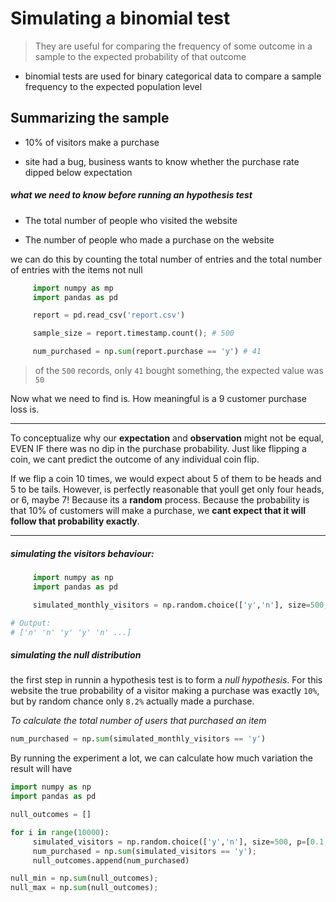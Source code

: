 # Simulating a binomial test

> They are useful for comparing the frequency of some outcome in a sample to the expected probability of that outcome 

* binomial tests are used for binary categorical data to compare a sample frequency to the expected population level

## Summarizing the sample 

* 10% of visitors make a purchase 

* site had a bug, business wants to know whether the purchase rate dipped below expectation

##### what we need to know before running an hypothesis test

* The total number of people who visited the website 

* The number of people who made a purchase on the website 

we can do this by counting the total number of entries and the total number of entries with the items not null

```python 
     import numpy as mp
     import pandas as pd

     report = pd.read_csv('report.csv')

     sample_size = report.timestamp.count(); # 500

     num_purchased = np.sum(report.purchase == 'y') # 41
```

> of the `500` records, only `41` bought something, the expected value was `50`

Now what we need to find is. How meaningful is a 9 customer purchase loss is.

---

To conceptualize why our **expectation** and **observation** might not be equal, EVEN IF there was no dip in the purchase probability. Just like flipping a coin, we cant predict the outcome of any individual coin flip.

If we flip a coin 10 times, we would expect about 5 of them to be heads and 5 to be tails. However, is perfectly reasonable that youll get only four heads, or 6, maybe 7! Because its a **random** process. Because the probability is that 10% of customers will make a purchase, we **cant expect that it will follow that probability exactly**.

---

##### simulating the visitors behaviour:

```python
     import numpy as np
     import pandas as pd 

     simulated_monthly_visitors = np.random.choice(['y','n'], size=500, p=[0.1,0.9])

# Output:
# ['n' 'n' 'y' 'y' 'n' ...]

```
##### simulating the null distribution

the first step in runnin a hypothesis test is to form a *null hypothesis*. 
For this website the true probability of a visitor making a purchase was exactly `10%`, but by random chance only `8.2%` actually made a purchase.

*To calculate the total number of users that purchased an item*
```python
num_purchased = np.sum(simulated_monthly_visitors == 'y')
```
By running the experiment a lot, we can calculate how much variation the result will have 

```python
import numpy as np
import pandas as pd 

null_outcomes = []

for i in range(10000):
     simulated_visitors = np.random.choice(['y','n'], size=500, p=[0.1,0.9])
     num_purchased = np.sum(simulated_visitors == 'y');
     null_outcomes.append(num_purchased)

null_min = np.sum(null_outcomes);
null_max = np.sum(null_outcomes);
```



